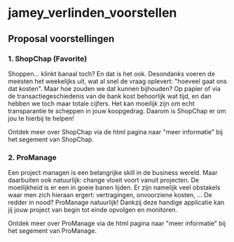 # jamey_verlinden_voorstellen

## Proposal voorstellingen

### 1. ShopChap (Favorite)
Shoppen... klinkt banaal toch? En dat is het ook. Desondanks voeren de meesten het weekelijks uit, wat al snel de vraag oplevert: "hoeveel gaat ons dat kosten".
Maar hoe zouden we dat kunnen bijhouden? Op papier of via de transactiegeschiedenis van de bank kost behoorlijk wat tijd, en dan hebben we toch maar totale cijfers.
Het kan moeilijk zijn om echt transparantie te scheppen in jouw koopgedrag. Daarom is ShopChap er om jou te hierbij te helpen!

Ontdek meer over ShopChap via de html pagina naar "meer informatie" bij het segement van ShopChap.

### 2. ProManage
Een project managen is een belangrijke skill in de business wereld. Maar daarbuiten ook natuurlijk: change vloeit voort vanuit projecten. De moeilijkheid is er een
in goeie banen lijden. Er zijn namelijk veel obstakels waar men zich hieraan ergert: vertragingen, onvoorziene kosten, ... De redder in nood? ProManage natuurlijk!
Dankzij deze handige applicatie kan jij jouw project van begin tot einde opvolgen en monitoren.

Ontdek meer over ProManage via de html pagina naar "meer informatie" bij het segement van ProManage.
